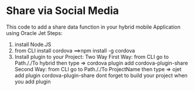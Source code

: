 # Share via Social Media
This code to add a share data function in your hybrid mobile Application using Oracle Jet
Steps:
1. install Node.JS
2. from CLI install cordova ==>npm install -g cordova 
3. Install plugin to your Project: Two Way
First Way: from CLI go to Path././To hybrid
then type => cordova plugin add cordova-plugin-share
Second Way: from CLI go to Path././To ProjectName
then type => ojet add plugin cordova-plugin-share
dont forget to build your project when you add plugin
